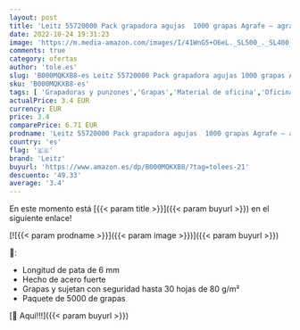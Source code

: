 ```yaml
---
layout: post
title: 'Leitz 55720000 Pack grapadora agujas  1000 grapas Agrafe – agraphes  55 mm  68 mm  7 mm  13 x 6 x 1 mm '
date: 2022-10-24 19:31:23
image: 'https://m.media-amazon.com/images/I/41WnG5+O6eL._SL500_._SL400_.jpg'
comments: true
category: ofertas
author: 'tole.es'
slug: 'B000MQKXB8-es Leitz 55720000 Pack grapadora agujas 1000 grapas Agrafe –...'
sku: 'B000MQKXB8-es'
tags: [ 'Grapadoras y punzones','Grapas','Material de oficina','Oficina y papelería','grapadora','leitz','🇪🇸', ]
actualPrice: 3.4 EUR
currency: EUR
price: 3.4
comparePrice: 6.71 EUR
prodname: 'Leitz 55720000 Pack grapadora agujas  1000 grapas Agrafe – agraphes  55 mm  68 mm  7 mm  13 x 6 x 1 mm '
country: 'es'
flag: '🇪🇸'
brand: 'Leitz'
buyurl: 'https://www.amazon.es/dp/B000MQKXB8/?tag=tolees-21'
descuento: '49.33'
average: '3.4'
---
```


En este momento está [{{< param title >}}]({{< param buyurl >}}) en el siguiente enlace!

[![{{< param prodname >}}]({{< param image >}})]({{< param buyurl >}})

🔎:

- Longitud de pata de 6 mm
- Hecho de acero fuerte
- Grapas y sujetan con seguridad hasta 30 hojas de 80 g/m²
- Paquete de 5000 de grapas

[🛒 Aquí!!!]({{< param buyurl >}})

